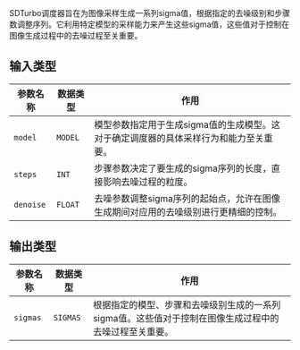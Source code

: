 
SDTurbo调度器旨在为图像采样生成一系列sigma值，根据指定的去噪级别和步骤数调整序列。它利用特定模型的采样能力来产生这些sigma值，这些值对于控制在图像生成过程中的去噪过程至关重要。

## 输入类型

| 参数名称   | 数据类型 | 作用                                                         |
|------------|----------|--------------------------------------------------------------|
| `model`    | `MODEL`  | 模型参数指定用于生成sigma值的生成模型。这对于确定调度器的具体采样行为和能力至关重要。 |
| `steps`    | `INT`    | 步骤参数决定了要生成的sigma序列的长度，直接影响去噪过程的粒度。 |
| `denoise`  | `FLOAT`  | 去噪参数调整sigma序列的起始点，允许在图像生成期间对应用的去噪级别进行更精细的控制。 |

## 输出类型

| 参数名称 | 数据类型 | 作用                                                         |
|----------|----------|--------------------------------------------------------------|
| `sigmas` | `SIGMAS`| 根据指定的模型、步骤和去噪级别生成的一系列sigma值。这些值对于控制在图像生成过程中的去噪过程至关重要。 |
